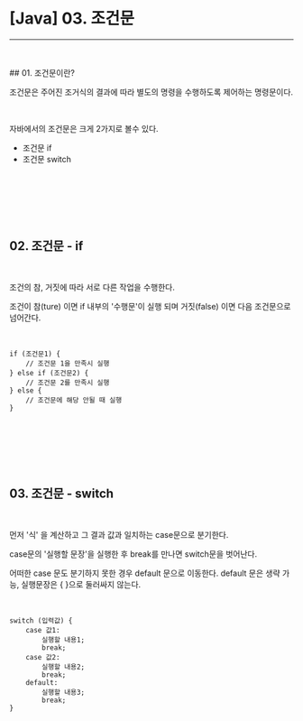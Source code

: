 # [Java] 03. 조건문
---

<br>
<br>
## 01. 조건문이란?
<Br>

조건문은 주어진 조거식의 결과에 따라 별도의 명령을 수행하도록 제어하는 명령문이다.

<br>

자바에서의 조건문은 크게 2가지로 볼수 있다.

- 조건문 if
- 조건문 switch

<br>
<br>
<br>
<br>
<br>

## 02. 조건문 - if

<br>

조건의 참, 거짓에 따라 서로 다른 작업을 수행한다.

조건이 참(ture) 이면 if 내부의 '수행문'이 실행 되며
거짓(false) 이면 다음 조건문으로 넘어간다.

<br>

```
if (조건문1) {
	// 조건문 1을 만족시 실행
} else if (조건문2) {
	// 조건문 2를 만족시 실행
} else {
	// 조건문에 해당 안될 때 실행
}
```

<br>
<br>
<br>
<br>
<br>

## 03. 조건문 - switch

<br>

먼저 '식' 을 계산하고 그 결과 값과 일치하는 case문으로 분기한다.

case문의 '실행할 문장'을 실행한 후 break를 만나면 switch문을 벗어난다.

어떠한 case 문도 분기하지 못한 경우 default 문으로 이동한다.
default 문은 생략 가능, 실행문장은 { }으로 둘러싸지 않는다.

<br>

```
switch (입력값) {
	case 값1:
		실행할 내용1;
		break;
	case 값2:
		실행할 내용2;
		break;
	default:
		실행할 내용3;
		break;
}
```

